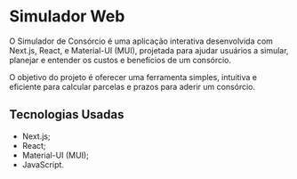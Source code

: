 
# Simulador Web

O Simulador de Consórcio é uma aplicação interativa desenvolvida com Next.js, React, e Material-UI (MUI), projetada para ajudar usuários a simular, planejar e entender os custos e benefícios de um consórcio.

O objetivo do projeto é oferecer uma ferramenta simples, intuitiva e eficiente para calcular parcelas e prazos para aderir um consórcio.



## Tecnologias Usadas

- Next.js;
- React;
- Material-UI (MUI);
- JavaScript.


